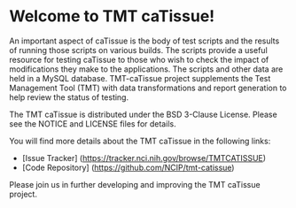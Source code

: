 Welcome to TMT caTissue!
=====================================

An important aspect of caTissue is the body of test scripts and the results of running those scripts on various builds. The scripts provide a useful resource for testing caTissue to those who wish to check the impact of modifications they make to the applications. The scripts and other data are held in a MySQL database. TMT-caTissue project supplements the Test Management Tool (TMT) with data transformations and report generation to help review the status of testing. 

The TMT caTissue is distributed under the BSD 3-Clause License.
Please see the NOTICE and LICENSE files for details.

You will find more details about the TMT caTissue in the following links:

 * [Issue Tracker] (https://tracker.nci.nih.gov/browse/TMTCATISSUE)
 * [Code Repository] (https://github.com/NCIP/tmt-catissue)

Please join us in further developing and improving the TMT caTissue project.
